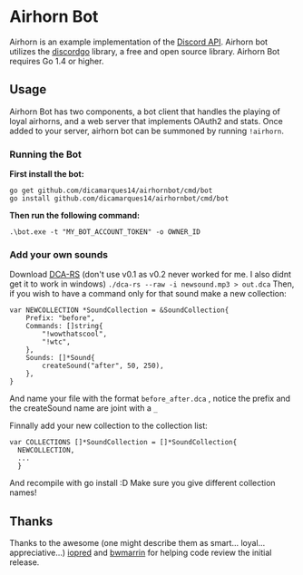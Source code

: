 # Airhorn Bot
Airhorn is an example implementation of the [Discord API](https://discordapp.com/developers/docs/intro). Airhorn bot utilizes the [discordgo](https://github.com/bwmarrin/discordgo) library, a free and open source library. Airhorn Bot requires Go 1.4 or higher.

## Usage
Airhorn Bot has two components, a bot client that handles the playing of loyal airhorns, and a web server that implements OAuth2 and stats. Once added to your server, airhorn bot can be summoned by running `!airhorn`.


### Running the Bot

**First install the bot:**
```
go get github.com/dicamarques14/airhornbot/cmd/bot
go install github.com/dicamarques14/airhornbot/cmd/bot
```
 **Then run the following command:**

``` 
.\bot.exe -t "MY_BOT_ACCOUNT_TOKEN" -o OWNER_ID
```

### Add your own sounds
Download [DCA-RS](https://github.com/nstafie/dca-rs/releases) (don't use v0.1 as v0.2 never worked for me. I also didnt get it to work in windows)
` ./dca-rs --raw -i newsound.mp3 > out.dca ` 
Then, if you wish to have a command only for that sound make a new collection:
```
var NEWCOLLECTION *SoundCollection = &SoundCollection{
	Prefix: "before",
	Commands: []string{
		"!wowthatscool",
		"!wtc",
	},
	Sounds: []*Sound{
		createSound("after", 50, 250),
	},
}
```
And name your file with the format `before_after.dca` , notice the prefix and the createSound name are joint with a `_`

Finnally add your new collection to the collection list:
```
var COLLECTIONS []*SoundCollection = []*SoundCollection{
  NEWCOLLECTION,
  ...
  }
```
And recompile with go install :D
Make sure you give different collection names!

## Thanks
Thanks to the awesome (one might describe them as smart... loyal... appreciative...) [iopred](https://github.com/iopred) and [bwmarrin](https://github.com/bwmarrin/discordgo) for helping code review the initial release.
